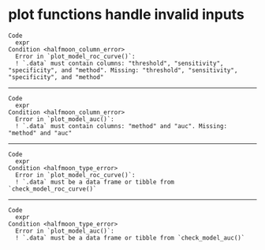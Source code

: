 # plot functions handle invalid inputs

    Code
      expr
    Condition <halfmoon_column_error>
      Error in `plot_model_roc_curve()`:
      ! `.data` must contain columns: "threshold", "sensitivity", "specificity", and "method". Missing: "threshold", "sensitivity", "specificity", and "method"

---

    Code
      expr
    Condition <halfmoon_column_error>
      Error in `plot_model_auc()`:
      ! `.data` must contain columns: "method" and "auc". Missing: "method" and "auc"

---

    Code
      expr
    Condition <halfmoon_type_error>
      Error in `plot_model_roc_curve()`:
      ! `.data` must be a data frame or tibble from `check_model_roc_curve()`

---

    Code
      expr
    Condition <halfmoon_type_error>
      Error in `plot_model_auc()`:
      ! `.data` must be a data frame or tibble from `check_model_auc()`

